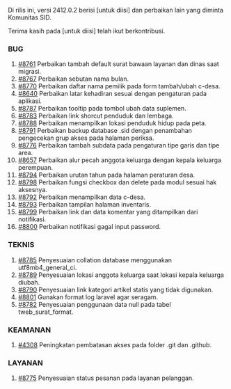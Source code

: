 Di rilis ini, versi 2412.0.2 berisi [untuk diisi] dan perbaikan lain yang diminta Komunitas SID.

Terima kasih pada [untuk diisi] telah ikut berkontribusi.

### BUG

1. [#8761](https://github.com/OpenSID/OpenSID/issues/8761) Perbaikan tambah default surat bawaan layanan dan dinas saat migrasi.
2. [#8767](https://github.com/OpenSID/OpenSID/issues/8767) Perbaikan sebutan nama bulan.
3. [#8770](https://github.com/OpenSID/OpenSID/issues/8770) Perbaikan daftar nama pemilik pada form tambah/ubah c-desa.
4. [#8640](https://github.com/OpenSID/OpenSID/issues/8640) Perbaikan latar kehadiran sesuai dengan pengaturan pada aplikasi.
5. [#8787](https://github.com/OpenSID/OpenSID/issues/8787) Perbaikan tooltip pada tombol ubah data suplemen.
6. [#8783](https://github.com/OpenSID/OpenSID/issues/8783) Perbaikan link shorcut penduduk dan lembaga.
7. [#8788](https://github.com/OpenSID/OpenSID/issues/8788) Perbaikan menampilkan lokasi penduduk hidup pada peta.
8. [#8791](https://github.com/OpenSID/OpenSID/issues/8791) Perbaikan backup database .sid dengan penambahan pengecekan grup akses pada halaman periksa.
9. [#8776](https://github.com/OpenSID/OpenSID/issues/8776) Perbaikan tambah subdata pada pengaturan tipe garis dan tipe area.
10. [#8657](https://github.com/OpenSID/OpenSID/issues/8657) Perbaikan alur pecah anggota keluarga dengan kepala keluarga perempuan.
11. [#8794](https://github.com/OpenSID/OpenSID/issues/8794) Perbaikan urutan tahun pada halaman peraturan desa.
12. [#8798](https://github.com/OpenSID/OpenSID/issues/8798) Perbaikan fungsi checkbox dan delete pada modul sesuai hak aksesnya.
13. [#8792](https://github.com/OpenSID/OpenSID/issues/8792) Perbaikan menampilkan data c-desa.
14. [#8793](https://github.com/OpenSID/OpenSID/issues/8793) Perbaikan tampilan halaman inventaris.
15. [#8799](https://github.com/OpenSID/OpenSID/issues/8799) Perbaikan link dan data komentar yang ditampilkan dari notifikasi.
16. [#8800](https://github.com/OpenSID/OpenSID/issues/8800) Perbaikan notifikasi gagal input password.


### TEKNIS

1. [#8785](https://github.com/OpenSID/OpenSID/issues/8785) Penyesuaian collation database menggunakan utf8mb4_general_ci.
2. [#8789](https://github.com/OpenSID/OpenSID/issues/8789) Penyesuaian lokasi anggota keluarga saat lokasi kepala keluarga diubah.
3. [#8790](https://github.com/OpenSID/OpenSID/issues/8790) Penyesuaian link kategori artikel statis yang tidak digunakan.
4. [#8801](https://github.com/OpenSID/OpenSID/issues/8801) Gunakan format log laravel agar seragam.
5. [#8782](https://github.com/OpenSID/OpenSID/issues/8782) Penyesuaian penggunaan data null pada tabel tweb_surat_format.


### KEAMANAN

1. [#4308](https://github.com/OpenSID/premium/issues/4308) Peningkatan pembatasan akses pada folder .git dan .github.


### LAYANAN
1. [#8775](https://github.com/OpenSID/OpenSID/issues/8775) Penyesuaian status pesanan pada layanan pelanggan.